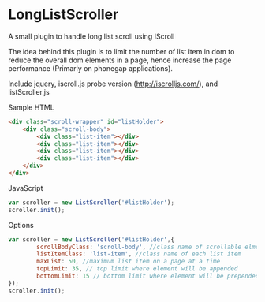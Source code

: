 # LongListScroller
A small plugin to handle long list scroll using IScroll

The idea behind this plugin is to limit the number of list item in dom to reduce the overall dom elements in a page, hence increase the page performance (Primarly on phonegap applications).

Include jquery, iscroll.js probe version (http://iscrolljs.com/), and listScroller.js

Sample HTML
```html
<div class="scroll-wrapper" id="listHolder">
    <div class="scroll-body">
        <div class="list-item"></div>
        <div class="list-item"></div>
        <div class="list-item"></div>
        <div class="list-item"></div>
    </div>
</div>
```

JavaScript
```js
var scroller = new ListScroller('#listHolder');
scroller.init();
```

Options
```js
var scroller = new ListScroller('#listHolder',{
        scrollBodyClass: 'scroll-body', //class name of scrollable elment
        listItemClass: 'list-item', //class name of each list item
        maxList: 50, //maximum list item on a page at a time
        topLimit: 35, // top limit where element will be appended
        bottomLimit: 15 // bottom limit where element will be prepended
});
scroller.init();
```
